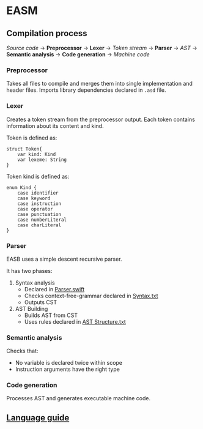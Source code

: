 # EASM

## Compilation process

*Source code* -> **Preprocessor** -> **Lexer** -> *Token stream* -> **Parser** -> *AST* -> **Semantic analysis** -> **Code generation** -> *Machine code*


### Preprocessor
Takes all files to compile and merges them into single implementation and header files. Imports library dependencies declared in `.asd` file.


### Lexer
Creates a token stream from the preprocessor output. Each token contains information about its content and kind.

Token is defined as: 
```
struct Token{
    var kind: Kind
    var lexeme: String
}
```

Token kind is defined as: 
```
enum Kind {
    case identifier
    case keyword
    case instruction
    case operator
    case punctuation
    case numberLiteral
    case charLiteral
}
```


### Parser
EASB uses a simple descent recursive parser. 

It has two phases:

1. Syntax analysis
    - Declared in [Parser.swift](Sources/EASMCompiler/Parser/Parser.swift)
    - Checks context-free-grammar declared in [Syntax.txt](Sources/EASMCompiler/Resources/Syntax.txt)
    - Outputs CST
2. AST Building
    - Builds AST from CST
    - Uses rules declared in [AST Structure.txt](<Sources/EASMCompiler/Resources/AST Structure.txt>)


### Semantic analysis
Checks that:

- No variable is declared twice within scope
- Instruction arguments have the right type


### Code generation
Processes AST and generates executable machine code.



## [Language guide](<Language guide.md>)

